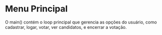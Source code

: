 # Menu Principal

O main() contém o loop principal que gerencia as opções do usuário, como cadastrar, logar, votar, ver candidatos, e encerrar a votação.
